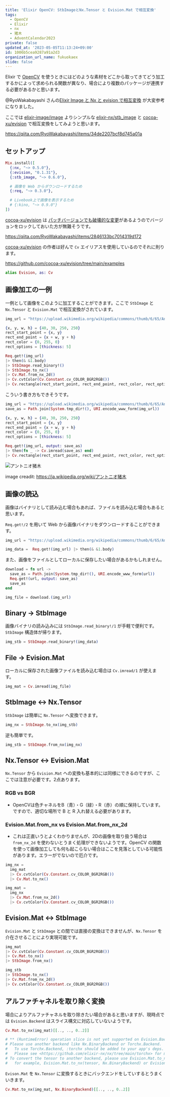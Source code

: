```yaml
---
title: 'Elixir OpenCV: StbImageとNx.Tensor と Evision.Mat で相互変換'
tags:
  - OpenCV
  - Elixir
  - nx
  - 猪木
  - AdventCalendar2023
private: false
updated_at: '2023-05-05T11:13:24+09:00'
id: 1006b5cea9287a91a2d3
organization_url_name: fukuokaex
slide: false
---
```

Elixir で [OpenCV] を使うときにはどのような素材をどこから取ってきてどう加工するかによって求められる関数が異なり、場合により複数のパッケージが連携する必要があるかと思います。

@RyoWakabayashi さんの[Elixir Image と Nx と evision で相互変換](https://qiita.com/RyoWakabayashi/items/34de2207bcf8d745a01a) が大変参考になりました。

ここでは [elixir-image/image] よりシンプルな [elixir-nx/stb_image] と [cocoa-xu/evision] で相互変換をしてみようと思います。

https://qiita.com/RyoWakabayashi/items/34de2207bcf8d745a01a

[OpenCV]: https://ja.wikipedia.org/wiki/OpenCV
[elixir-image/image]: https://github.com/elixir-image/image
[elixir-nx/stb_image]: https://github.com/elixir-nx/stb_image
[cocoa-xu/evision]: https://github.com/cocoa-xu/evision

## セットアップ

```elixir
Mix.install([
  {:nx, "~> 0.5.0"},
  {:evision, "0.1.31"},
  {:stb_image, "~> 0.6.0"},

  # 画像を Web からダウンロードするため
  {:req, "~> 0.3.0"},

  # Livebook上で画像を表示するため
  # {:kino, "~> 0.9.0"}
])
```

[cocoa-xu/evision] は [パッチバージョンでも破壊的な変更](https://github.com/cocoa-xu/evision/blob/main/CHANGELOG.md)があるようのでバージョンをロックしておいた方が無難そうです。

https://qiita.com/RyoWakabayashi/items/2846133bc7014319d172

[cocoa-xu/evision] の作者は好んで `Cv` エイリアスを使用しているのでそれに則ります。

https://github.com/cocoa-xu/evision/tree/main/examples

```elixir
alias Evision, as: Cv
```

## 画像加工の一例

一例として画像をこのように加工することができます。ここで `StbImage` と `Nx.Tensor` と `Evision.Mat` で相互変換がされています。

```elixir
img_url = "https://upload.wikimedia.org/wikipedia/commons/thumb/6/65/Antonio_Inoki_IMG_0398-2_20121224.JPG/330px-Antonio_Inoki_IMG_0398-2_20121224.JPG"

{x, y, w, h} = {40, 30, 250, 250}
rect_start_point = {x, y}
rect_end_point = {x + w, y + h}
rect_color = {0, 255, 0}
rect_options = [thickness: 5]

Req.get!(img_url)
|> then(& &1.body)
|> StbImage.read_binary!()
|> StbImage.to_nx()
|> Cv.Mat.from_nx_2d()
|> Cv.cvtColor(Cv.Constant.cv_COLOR_BGR2RGB())
|> Cv.rectangle(rect_start_point, rect_end_point, rect_color, rect_options)
```

こういう書き方もできそうです。

```elixir
img_url = "https://upload.wikimedia.org/wikipedia/commons/thumb/6/65/Antonio_Inoki_IMG_0398-2_20121224.JPG/330px-Antonio_Inoki_IMG_0398-2_20121224.JPG"
save_as = Path.join(System.tmp_dir!(), URI.encode_www_form(img_url))

{x, y, w, h} = {40, 30, 250, 250}
rect_start_point = {x, y}
rect_end_point = {x + w, y + h}
rect_color = {0, 255, 0}
rect_options = [thickness: 5]

Req.get!(img_url, output: save_as)
|> then(fn _ -> Cv.imread(save_as) end)
|> Cv.rectangle(rect_start_point, rect_end_point, rect_color, rect_options)
```

![アントニオ猪木](https://qiita-image-store.s3.ap-northeast-1.amazonaws.com/0/82804/6f2b38ec-dac3-8ca2-32ce-a2c654756a03.png)

image creadit: https://ja.wikipedia.org/wiki/アントニオ猪木

## 画像の読込

画像はバイナリとして読み込む場合もあれば、ファイルを読み込む場合もあると思います。

`Req.get!/2` を用いて Web から画像バイナリをダウンロードすることができます。

```elixir
img_url = "https://upload.wikimedia.org/wikipedia/commons/thumb/6/65/Antonio_Inoki_IMG_0398-2_20121224.JPG/330px-Antonio_Inoki_IMG_0398-2_20121224.JPG"

img_data =  Req.get!(img_url) |> then(& &1.body)
```

また、画像をファイルとしてローカルに保存したい場合があるかもしれません。

```elixir
download = fn url ->
  save_as = Path.join(System.tmp_dir!(), URI.encode_www_form(url))
  Req.get!(url, output: save_as)
  save_as
end

img_file = download.(img_url)
```

## Binary -> StbImage

画像バイナリの読み込みには `StbImage.read_binary!/1` が手軽で便利です。`StbImage` 構造体が帰ります。

```elixir
img_stb = StbImage.read_binary!(img_data)
```

## File -> Evision.Mat

ローカルに保存された画像ファイルを読み込む場合は `Cv.imread/1` が使えます。

```elixir
img_mat = Cv.imread(img_file)
```

## StbImage <-> Nx.Tensor

`StbImage` は簡単に `Nx.Tensor` へ変換できます。

```elixir
img_nx = StbImage.to_nx(img_stb)
```

逆も簡単です。

```elixir
img_stb = StbImage.from_nx(img_nx)
```

## Nx.Tensor <-> Evision.Mat

`Nx.Tensor` から `Evision.Mat` への変換も基本的には同様にできるのですが、ここでは注意が必要です。2点あります。

### RGB vs BGR

- OpenCVは色チャネルをB（青）・G（緑）・R（赤）の順に保持しています。ですので、適切な場所で B と R 入れ替える必要があります。

### Evision.Mat.from_nx vs Evision.Mat.from_nx_2d

- これは正直いうとよくわかりませんが、2Dの画像を取り扱う場合は `from_nx_2d` を使わないとうまく処理ができないようです。OpenCV の関数を使って画像加工しても何も起こらない場合はここを見落としている可能性があります。エラーがでないので厄介です。

```elixir
img_nx =
  img_mat
  |> Cv.cvtColor(Cv.Constant.cv_COLOR_BGR2RGB())
  |> Cv.Mat.to_nx()

img_mat =
  img_nx
  |> Cv.Mat.from_nx_2d()
  |> Cv.cvtColor(Cv.Constant.cv_COLOR_BGR2RGB())
```

## Evision.Mat <-> StbImage

`Evision.Mat` と `StbImage` との間では直接の変換はできませんが、`Nx.Tensor` を介在させることにより実現可能です。

```elixir
img_mat
|> Cv.cvtColor(Cv.Constant.cv_COLOR_BGR2RGB())
|> Cv.Mat.to_nx()
|> StbImage.from_nx()

img_stb
|> StbImage.to_nx()
|> Cv.Mat.from_nx_2d()
|> Cv.cvtColor(Cv.Constant.cv_COLOR_BGR2RGB())
```

## アルファチャネルを取り除く変換

場合によりアルファチャネルを取り除きたい場合があると思いますが、現時点では `Evision.Backend` はスライス構文に対応していないようです。

```elixir
Cv.Mat.to_nx(img_mat)[[.., .., 0..2]]

# ** (RuntimeError) operation slice is not yet supported on Evision.Backend.
# Please use another backend like Nx.BinaryBackend or Torchx.Backend.
#   To use Torchx.Backend, :torchx should be added to your app's deps.
#   Please see <https://github.com/elixir-nx/nx/tree/main/torchx> for more information on how to install and use it.
# To convert the tensor to another backend, please use Evision.Mat.to_nx(tensor, Backend.ModuleName)
#   for example, Evision.Mat.to_nx(tensor, Nx.BinaryBackend) or Evision.Mat.to_nx(tensor, Torchx.Backend).
```

`Evison.Mat` を `Nx.Tensor` に変換するときにバックエンドをしていするとうまくいきます。

```elixir
Cv.Mat.to_nx(img_mat, Nx.BinaryBackend)[[.., .., 0..2]]
```
